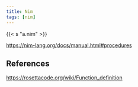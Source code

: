 ```yaml
---
title: Nim
tags: [nim]
---
```


{{< s "a.nim" >}}

<https://nim-lang.org/docs/manual.html#procedures>

## References

<https://rosettacode.org/wiki/Function_definition>
